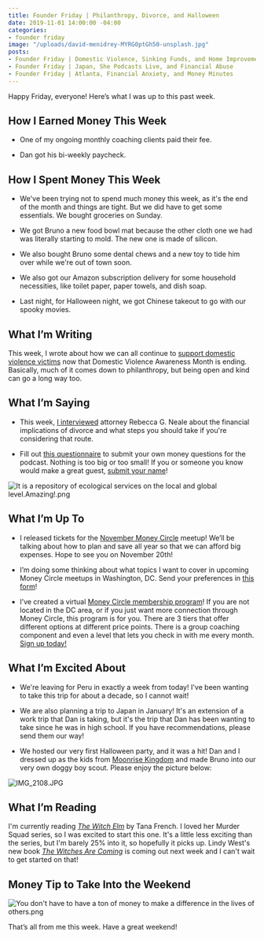```yaml
---
title: Founder Friday | Philanthropy, Divorce, and Halloween
date: 2019-11-01 14:00:00 -04:00
categories:
- founder friday
image: "/uploads/david-menidrey-MYRG0ptGh50-unsplash.jpg"
posts:
- Founder Friday | Domestic Violence, Sinking Funds, and Home Improvements
- Founder Friday | Japan, She Podcasts Live, and Financial Abuse
- Founder Friday | Atlanta, Financial Anxiety, and Money Minutes
---
```


Happy Friday, everyone! Here’s what I was up to this past week.

## **How I Earned Money This Week**

* One of my ongoing monthly coaching clients paid their fee.

* Dan got his bi-weekly paycheck.

## **How I Spent Money This Week**

* We've been trying not to spend much money this week, as it's the end of the month and things are tight. But we did have to get some essentials. We bought groceries on Sunday.

* We got Bruno a new food bowl mat because the other cloth one we had was literally starting to mold. The new one is made of silicon. 

* We also bought Bruno some dental chews and a new toy to tide him over while we're out of town soon.

* We also got our Amazon subscription delivery for some household necessities, like toilet paper, paper towels, and dish soap.

* Last night, for Halloween night, we got Chinese takeout to go with our spooky movies. 

## **What I’m Writing**

This week, I wrote about how we can all continue to [support domestic violence victims](https://www.maggiegermano.com/blog/how-to-support-victims-of-domestic-violence/) now that Domestic Violence Awareness Month is ending. Basically, much of it comes down to philanthropy, but being open and kind can go a long way too.

## **What I’m Saying**

* This week, [I interviewed](https://www.maggiegermano.com/podcast/how-to-prepare-and-protect-yourself-in-case-you-get-divorced/) attorney Rebecca G. Neale about the financial implications of divorce and what steps you should take if you're considering that route. 

* Fill out [this questionnaire](https://docs.google.com/forms/d/e/1FAIpQLSf75z5itnYO-XOLStoqY5FXwuf8YI37ye5OD21Wv7tBGAqIVQ/viewform) to submit your own money questions for the podcast. Nothing is too big or too small! If you or someone you know would make a great guest, [submit your name](https://docs.google.com/forms/d/e/1FAIpQLScz6LcFar3rRZ64vdkdq--A51Ei7pwzL4e8C514tjaeokSMhA/viewform?usp=sf_link)!

![It is a repository of ecological services on the local and global level.Amazing!.png](/uploads/It%20is%20a%20repository%20of%20ecological%20services%20on%20the%20local%20and%20global%20level.Amazing!.png)

## **What I’m Up To**

* I released tickets for the [November Money Circle](https://www.eventbrite.com/e/saving-all-year-for-big-expenses-tickets-77401711603) meetup! We’ll be talking about how to plan and save all year so that we can afford big expenses. Hope to see you on November 20th!

* I’m doing some thinking about what topics I want to cover in upcoming Money Circle meetups in Washington, DC. Send your preferences in [this form](https://docs.google.com/forms/d/e/1FAIpQLSd9h1xvbIg9UctjkOCfY7hWgAz5O1lOn07xX6ztEyiE3r96Uw/viewform?usp=sf_link)!

* I’ve created a virtual [Money Circle membership program](https://maggiegermano.podia.com/inner-circle)! If you are not located in the DC area, or if you just want more connection through Money Circle, this program is for you. There are 3 tiers that offer different options at different price points. There is a group coaching component and even a level that lets you check in with me every month. [Sign up today!](https://maggiegermano.podia.com/inner-circle)

## **What I’m Excited About**

* We're leaving for Peru in exactly a week from today! I've been wanting to take this trip for about a decade, so I cannot wait!

* We are also planning a trip to Japan in January! It's an extension of a work trip that Dan is taking, but it's the trip that Dan has been wanting to take since he was in high school. If you have recommendations, please send them our way!

* We hosted our very first Halloween party, and it was a hit! Dan and I dressed up as the kids from [Moonrise Kingdom](https://www.imdb.com/title/tt1748122/) and made Bruno into our very own doggy boy scout. Please enjoy the picture below:

![IMG_2108.JPG](/uploads/IMG_2108.JPG)

## **What I’m Reading**

I'm currently reading *[The Witch Elm](https://www.goodreads.com/book/show/46007673-the-witch-elm?from_search=true)* by Tana French. I loved her Murder Squad series, so I was excited to start this one. It's a little less exciting than the series, but I'm barely 25% into it, so hopefully it picks up. Lindy West's new book *[The Witches Are Coming](https://www.goodreads.com/book/show/38362811-the-witches-are-coming)* is coming out next week and I can't wait to get started on that!

## **Money Tip to Take Into the Weekend**

![You don't have to have a ton of money to make a difference in the lives of others.png](/uploads/You%20don't%20have%20to%20have%20a%20ton%20of%20money%20to%20make%20a%20difference%20in%20the%20lives%20of%20others.png)

That’s all from me this week. Have a great weekend!